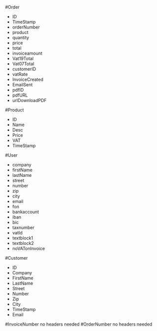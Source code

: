 #Order
- ID	
- TimeStamp	
- orderNumber	
- product	
- quantity
- price	
- total	
- invoiceamount	
- Vat19Total	
- Vat07Total	
- customerID	
- vatRate	
- InvoiceCreated	
- EmailSent	
- pdfID	
- pdfURL	
- urlDownloadPDF

#Product
- ID	
- Name	
- Desc	
- Price	
- VAT	
- TimeStamp

#User
- company	
- firstName	
- lastName	
- street
- number
- zip
- city
- email	
- fon
- bankaccount
- iban	
- bic
- taxnumber
- vatId
- textblock1
- textblock2
- noVATonInvoice

#Customer
- ID
- Company
- FirstName
- LastName
- Street
- Number
- Zip
- City
- TimeStamp
- Email


#InvoiceNumber
no headers needed
#OrderNumber
no headers needed